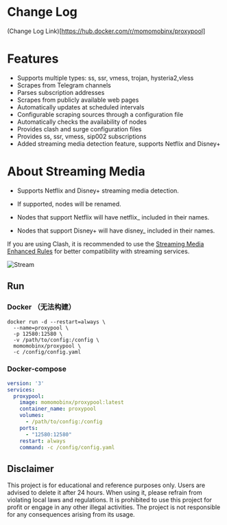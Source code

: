 # Change Log

(Change Log Link)[https://hub.docker.com/r/momomobinx/proxypool]

# Features
* Supports multiple types: ss, ssr, vmess, trojan, hysteria2,vless
* Scrapes from Telegram channels
* Parses subscription addresses
* Scrapes from publicly available web pages
* Automatically updates at scheduled intervals
* Configurable scraping sources through a configuration file
* Automatically checks the availability of nodes
* Provides clash and surge configuration files
* Provides ss, ssr, vmess, sip002 subscriptions
* Added streaming media detection feature, supports Netflix and Disney+

# About Streaming Media

* Supports Netflix and Disney+ streaming media detection.

* If supported, nodes will be renamed.

* Nodes that support Netflix will have netflix_ included in their names.

* Nodes that support Disney+ will have disney_ included in their names.

If you are using Clash, it is recommended to use the [Streaming Media Enhanced Rules](https://github.com/momomobinx/subrule/blob/main/netflix_for_node.ini) for better compatibility with streaming services.

![Stream](https://github.com/momomobinx/proxypool/blob/master/docs/im.png?raw=true)

## Run

### Docker （无法构建）

```shell
docker run -d --restart=always \
  --name=proxypool \
  -p 12580:12580 \
  -v /path/to/config:/config \
  momomobinx/proxypool \
  -c /config/config.yaml
```
### Docker-compose
```yaml
version: '3'
services:
  proxypool:
    image: momomobinx/proxypool:latest
    container_name: proxypool
    volumes:
      - /path/to/config:/config
    ports:
      - "12580:12580"
    restart: always
    command: -c /config/config.yaml
```
## Disclaimer
This project is for educational and reference purposes only. Users are advised to delete it after 24 hours. When using it, please refrain from violating local laws and regulations. It is prohibited to use this project for profit or engage in any other illegal activities. The project is not responsible for any consequences arising from its usage.